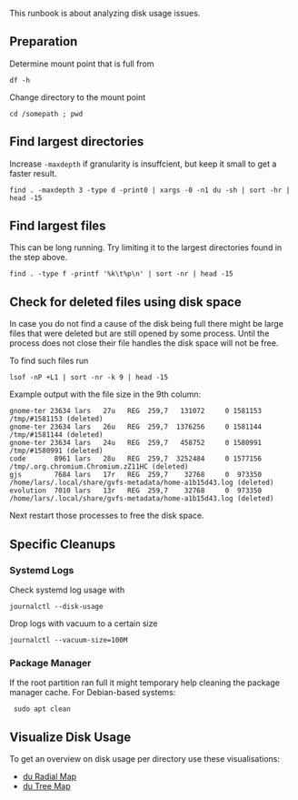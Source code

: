 This runbook is about analyzing disk usage issues.

## Preparation

Determine mount point that is full from

    df -h

Change directory to the mount point

    cd /somepath ; pwd

## Find largest directories

Increase `-maxdepth` if granularity is insuffcient, but keep it small to get a faster result.

    find . -maxdepth 3 -type d -print0 | xargs -0 -n1 du -sh | sort -hr | head -15

## Find largest files

This can be long running. Try limiting it to the largest directories found
in the step above.

    find . -type f -printf '%k\t%p\n' | sort -nr | head -15

## Check for deleted files using disk space

In case you do not find a cause of the disk being full there might be large files
that were deleted but are still opened by some process. Until the process does not
close their file handles the disk space will not be free. 

To find such files run

    lsof -nP +L1 | sort -nr -k 9 | head -15

Example output with the file size in the 9th column:

    gnome-ter 23634 lars   27u   REG  259,7   131072     0 1581153 /tmp/#1581153 (deleted)
    gnome-ter 23634 lars   26u   REG  259,7  1376256     0 1581144 /tmp/#1581144 (deleted)
    gnome-ter 23634 lars   24u   REG  259,7   458752     0 1580991 /tmp/#1580991 (deleted)
    code       8961 lars   28u   REG  259,7  3252484     0 1577156 /tmp/.org.chromium.Chromium.zZ11HC (deleted)
    gjs        7684 lars   17r   REG  259,7    32768     0  973350 /home/lars/.local/share/gvfs-metadata/home-a1b15d43.log (deleted)
    evolution  7010 lars   13r   REG  259,7    32768     0  973350 /home/lars/.local/share/gvfs-metadata/home-a1b15d43.log (deleted)

Next restart those processes to free the disk space.

## Specific Cleanups

### Systemd Logs

Check systemd log usage with

    journalctl --disk-usage

Drop logs with vacuum to a certain size

    journalctl --vacuum-size=100M

### Package Manager

If the root partition ran full it might temporary help cleaning the package 
manager cache. For Debian-based systems:

     sudo apt clean

## Visualize Disk Usage

To get an overview on disk usage per directory use these visualisations:

- [du Radial Map](https://lzone.de/#/Visual+Ops/du+Radial+Map)
- [du Tree Map](https://lzone.de/#/Visual+Ops/du+Tree+Map)
